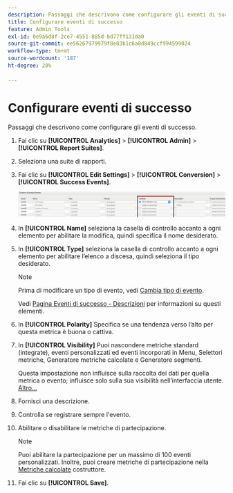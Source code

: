 ```yaml
---
description: Passaggi che descrivono come configurare gli eventi di successo.
title: Configurare eventi di successo
feature: Admin Tools
exl-id: 0e9a6d8f-2ce7-4551-885d-bd77ff131da0
source-git-commit: ee56267979979f8e03b1c6a0d849ccf994599024
workflow-type: tm+mt
source-wordcount: '187'
ht-degree: 20%

---
```


# Configurare eventi di successo

Passaggi che descrivono come configurare gli eventi di successo.

1. Fai clic su **[!UICONTROL Analytics]** > **[!UICONTROL Admin]** > **[!UICONTROL Report Suites]**.
1. Seleziona una suite di rapporti.
1. Fai clic su **[!UICONTROL Edit Settings]** > **[!UICONTROL Conversion]** > **[!UICONTROL Success Events]**.

   ![Risultato del passaggio](assets/success_event_page.png)

1. In **[!UICONTROL Name]** seleziona la casella di controllo accanto a ogni elemento per abilitare la modifica, quindi specifica il nome desiderato.
1. In **[!UICONTROL Type]** seleziona la casella di controllo accanto a ogni elemento per abilitare l’elenco a discesa, quindi seleziona il tipo desiderato.

   >[!NOTE]
   >
   >Prima di modificare un tipo di evento, vedi [Cambia tipo di evento](/help/admin/admin/c-success-events/event-type.md).

   Vedi [Pagina Eventi di successo - Descrizioni](/help/admin/admin/c-success-events/success-event.md) per informazioni su questi elementi.

1. In **[!UICONTROL Polarity]** Specifica se una tendenza verso l’alto per questa metrica è buona o cattiva.
1. In **[!UICONTROL Visibility]** Puoi nascondere metriche standard (integrate), eventi personalizzati ed eventi incorporati in Menu, Selettori metriche, Generatore metriche calcolate e Generatore segmenti.

   Questa impostazione non influisce sulla raccolta dei dati per quella metrica o evento; influisce solo sulla sua visibilità nell’interfaccia utente. [Altro...](/help/admin/admin/metric-visibility.md)
1. Fornisci una descrizione.
1. Controlla se registrare sempre l&#39;evento.
1. Abilitare o disabilitare le metriche di partecipazione.

   >[!NOTE]
   >
   >Puoi abilitare la partecipazione per un massimo di 100 eventi personalizzati. Inoltre, puoi creare metriche di partecipazione nella [Metriche calcolate](/help/components/c-calcmetrics/c-workflow/cm-workflow/c-build-metrics/participation-metric.md) costruttore.

1. Fai clic su **[!UICONTROL Save]**.
